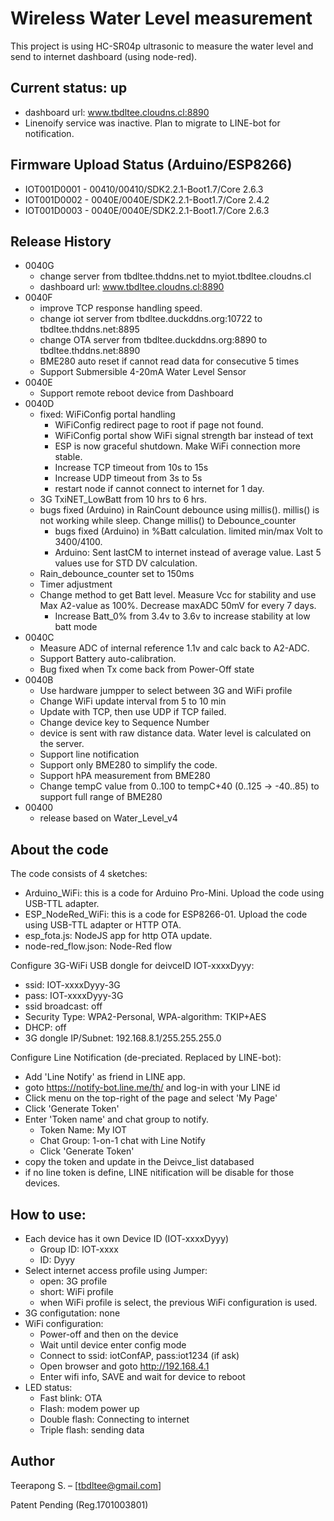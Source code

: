 # Wireless Water Level measurement
This project is using HC-SR04p ultrasonic to measure the water level and send to internet dashboard (using node-red).

## Current status: up
 * dashboard url: www.tbdltee.cloudns.cl:8890
 * Linenoify service was inactive. Plan to migrate to LINE-bot for notification. 
 
## Firmware Upload Status (Arduino/ESP8266)

* IOT001D0001 - 00410/00410/SDK2.2.1-Boot1.7/Core 2.6.3
* IOT001D0002 - 0040E/0040E/SDK2.2.1-Boot1.7/Core 2.4.2
* IOT001D0003 - 0040E/0040E/SDK2.2.1-Boot1.7/Core 2.6.3

## Release History
* 0040G
  * change server from tbdltee.thddns.net to myiot.tbdltee.cloudns.cl
  * dashboard url: www.tbdltee.cloudns.cl:8890
* 0040F
  * improve TCP response handling speed.
  * change iot server from tbdltee.duckddns.org:10722 to tbdltee.thddns.net:8895
  * change OTA server from tbdltee.duckddns.org:8890 to tbdltee.thddns.net:8890
  * BME280 auto reset if cannot read data for consecutive 5 times
  * Support Submersible 4-20mA Water Level Sensor
* 0040E
  * Support remote reboot device from Dashboard
* 0040D
  * fixed: WiFiConfig portal handling
	* WiFiConfig redirect page to root if page not found.
	* WiFiConfig portal show WiFi signal strength bar instead of text
	* ESP is now graceful shutdown. Make WiFi connection more stable.
	* Increase TCP timeout from 10s to 15s
	* Increase UDP timeout from 3s to 5s
	* restart node if cannot connect to internet for 1 day.
  * 3G TxiNET_LowBatt from 10 hrs to 6 hrs.
  * bugs fixed (Arduino) in RainCount debounce using millis(). millis() is not working while sleep. Change millis() to Debounce_counter
	* bugs fixed (Arduino) in %Batt calculation. limited min/max Volt to 3400/4100.
	* Arduino: Sent lastCM to internet instead of average value. Last 5 values use for STD DV calculation.
  * Rain_debounce_counter set to 150ms
  * Timer adjustment
  * Change method to get Batt level. Measure Vcc for stability and use Max A2-value as 100%. Decrease maxADC 50mV for every 7 days.
	* Increase Batt_0% from 3.4v to 3.6v to increase stability at low batt mode
* 0040C
  * Measure ADC of internal reference 1.1v and calc back to A2-ADC.
  * Support Battery auto-calibration.
  * Bug fixed when Tx come back from Power-Off state
* 0040B
  * Use hardware jumpper to select between 3G and WiFi profile
  * Change WiFi update interval from 5 to 10 min
  * Update with TCP, then use UDP if TCP failed.
  * Change device key to Sequence Number
  * device is sent with raw distance data. Water level is calculated on the server.
  * Support line notification
  * Support only BME280 to simplify the code. 
  * Support hPA measurement from BME280
  * Change tempC value from 0..100 to tempC+40 (0..125 -> -40..85) to support full range of BME280
* 00400
  * release based on Water_Level_v4

## About the code
The code consists of 4 sketches:
* Arduino_WiFi:       this is a code for Arduino Pro-Mini. Upload the code using USB-TTL adapter.
* ESP_NodeRed_WiFi:   this is a code for ESP8266-01. Upload the code using USB-TTL adapter or HTTP OTA.
* esp_fota.js:        NodeJS app for http OTA update.
* node-red_flow.json: Node-Red flow

Configure 3G-WiFi USB dongle for deivceID IOT-xxxxDyyy:
* ssid: IOT-xxxxDyyy-3G
* pass: IOT-xxxxDyyy-3G
* ssid broadcast: off
* Security Type: WPA2-Personal, WPA-algorithm: TKIP+AES
* DHCP: off
* 3G dongle IP/Subnet: 192.168.8.1/255.255.255.0

Configure Line Notification (de-preciated. Replaced by LINE-bot):
* Add 'Line Notify' as friend in LINE app.
* goto https://notify-bot.line.me/th/ and log-in with your LINE id
* Click menu on  the top-right of the page and select  'My Page'
* Click 'Generate Token'
* Enter 'Token name' and chat group to notify.
  * Token Name: My IOT
  * Chat Group: 1-on-1 chat with Line Notify
  * Click 'Generate Token'
* copy the token and update in the Deivce_list databased
* if no line token is define, LINE nitification will be disable for those devices.

## How to use:
* Each device has it own Device ID (IOT-xxxxDyyy)
  * Group ID: IOT-xxxx
  * ID: Dyyy
* Select internet access profile using Jumper:
  * open: 3G profile
  * short: WiFi profile
  * when WiFi profile is select, the previous WiFi configuration is used.
* 3G configutation: none
* WiFi configuration:
  * Power-off and then on the device
  * Wait until device enter config mode
  *	Connect to ssid: iotConfAP, pass:iot1234 (if ask)
  *	Open browser and goto http://192.168.4.1
  * Enter wifi info, SAVE and wait for device to reboot
* LED status:
  * Fast blink:   OTA
  * Flash:        modem power up
  * Double flash: Connecting to internet
  * Triple flash:	sending data
  
## Author

Teerapong S. –  [tbdltee@gmail.com]

Patent Pending (Reg.1701003801)

